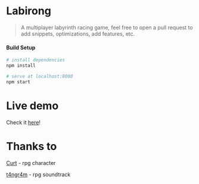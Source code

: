 # Labirong

> A multiplayer labyrinth racing game, feel free to open a pull request to add snippets, optimizations, add features, etc.

#### Build Setup

``` bash
# install dependencies
npm install

# serve at localhost:8080
npm start

```

# Live demo

Check it [here](http://labirong.herokuapp.com/)!

# Thanks to
[Curt](https://opengameart.org/content/rpg-character) - rpg character

[t4ngr4m](https://opengameart.org/content/generic-8-bit-jrpg-soundtrack) - rpg soundtrack